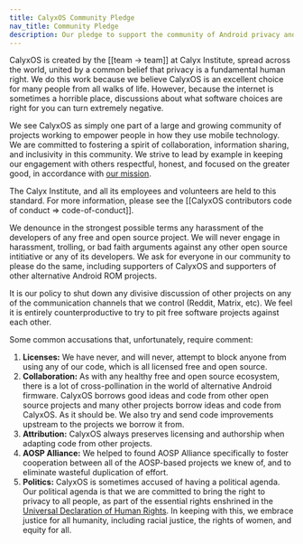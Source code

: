 ```yaml
---
title: CalyxOS Community Pledge
nav_title: Community Pledge
description: Our pledge to support the community of Android privacy and security developers
---
```


CalyxOS is created by the [[team -> team]] at Calyx Institute, spread across the world, united by a common belief that privacy is a fundamental human right. We do this work because we believe CalyxOS is an excellent choice for many people from all walks of life. However, because the internet is sometimes a horrible place, discussions about what software choices are right for you can turn extremely negative.

We see CalyxOS as simply one part of a large and growing community of projects working to empower people in how they use mobile technology. We are committed to fostering a spirit of collaboration, information sharing, and inclusivity in this community. We strive to lead by example in keeping our engagement with others respectful, honest, and focused on the greater good, in accordance with [our mission](https://calyxinstitute.org/about).

The Calyx Institute, and all its employees and volunteers are held to this standard. For more information, please see the [[CalyxOS contributors code of conduct => code-of-conduct]].

We denounce in the strongest possible terms any harassment of the developers of any free and open source project. We will never engage in harassment, trolling, or bad faith arguments against any other open source intitiative or any of its developers. We ask for everyone in our community to please do the same, including supporters of CalyxOS and supporters of other alternative Android ROM projects.

It is our policy to shut down any divisive discussion of other projects on any of the communication channels that we control (Reddit, Matrix, etc). We feel it is entirely counterproductive to try to pit free software projects against each other.

Some common accusations that, unfortunately, require comment:

1. **Licenses:** We have never, and will never, attempt to block anyone from using any of our code, which is all licensed free and open source.
2. **Collaboration:** As with any healthy free and open source ecosystem, there is a lot of cross-pollination in the world of alternative Android firmware. CalyxOS borrows good ideas and code from other open source projects and many other projects borrow ideas and code from CalyxOS. As it should be. We also try and send code improvements upstream to the projects we borrow it from.
3. **Attribution:** CalyxOS always preserves licensing and authorship when adapting code from other projects.
4. **AOSP Alliance:** We helped to found AOSP Alliance specifically to foster cooperation between all of the AOSP-based projects we knew of, and to eliminate wasteful duplication of effort.
5. **Politics:** CalyxOS is sometimes accused of having a political agenda. Our political agenda is that we are committed to bring the right to privacy to all people, as part of the essential rights enshrined in the [Universal Declaration of Human Rights](https://www.un.org/en/about-us/universal-declaration-of-human-rights). In keeping with this, we embrace justice for all humanity, including racial justice, the rights of women, and equity for all.
